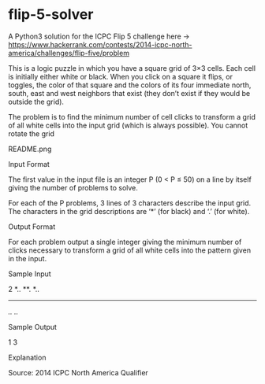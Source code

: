 # flip-5-solver
A Python3 solution for the ICPC Flip 5 challenge here -> https://www.hackerrank.com/contests/2014-icpc-north-america/challenges/flip-five/problem


This is a logic puzzle in which you have a square grid of 3×3 cells. Each cell is initially either white or black. When you click on a square it flips, or toggles, the color of that square and the colors of its four immediate north, south, east and west neighbors that exist (they don’t exist if they would be outside the grid).

The problem is to find the minimum number of cell clicks to transform a grid of all white cells into the input grid (which is always possible). You cannot rotate the grid

README.png

Input Format

The first value in the input file is an integer P (0 < P ≤ 50) on a line by itself giving the number of problems to solve.

For each of the P problems, 3 lines of 3 characters describe the input grid. The characters in the grid descriptions are ‘*’ (for black) and ‘.’ (for white).

Output Format

For each problem output a single integer giving the minimum number of clicks necessary to transform a grid of all white cells into the pattern given in the input.

Sample Input

2
*..
**.
*..
***
*..
..*

Sample Output

1
3

Explanation

Source: 2014 ICPC North America Qualifier